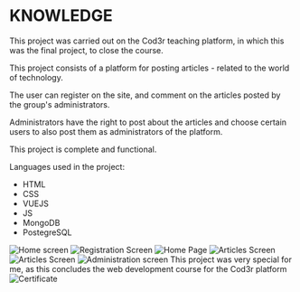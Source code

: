 # KNOWLEDGE
This project was carried out on the Cod3r teaching platform, in which this was the final project, to close the course.

This project consists of a platform for posting articles - related to the world of technology.

The user can register on the site, and comment on the articles posted by the group's administrators.

Administrators have the right to post about the articles and choose certain users to also post them as administrators of the platform.

This project is complete and functional.

  
Languages ​​used in the project:
- HTML
- CSS
- VUEJS
- JS
- MongoDB
- PostegreSQL

![Home screen](https://lh3.googleusercontent.com/Ohh0lB0ziONgNRAT-E80e3dzGa9tF1ekyPflXfft1Oy68XexwFZppoakEBGe_nrAMBu7uBhIg9cJRb9bDmeiUKTd4Vb57eXlfHZgnX14U3iDkhAWkjTEpbR-yT4iU1HWb-QOv2lEimug2Pa5VzDwuSRuQ7QwRqz3oAdwxMgGza2WJu11J6cXzqN0rHHKU_de04ABB5nTTPTLQIpqxg3WxV0l9JJBSbfwxoSt7239MGOeoPU-dGlQ67_-scJIGEyCpzMEVJXARCevj6ZxFKtWLIa5Qrkac-a6NLx7M8HSOqLR6vKJYeQCv49O4fiWqhYEy6KcJd9qbm2a5-coDBQxJ_9ACujVdDABqb3dMTte83VEbnQUdrPEGVFfOqH7djVe9dK7AzgUobhbTaNrgmuOYJ1ju3clPzfkgqcf8RVf5Db0W-wQwiSxfY5E0KYT02ghijWngmitJc-2d-7oyQakqZgqmpk7NuV0XPYHDdtQM3ShGRsaTon6iIQU6wa63ccJq2z1-VehYxz-ps7oiVPVgTzafqii98e5MGroA0nQ-8KPFD4a508ELng-mXiMZ3z3vsMB8pSbswo84K3ZRDAtnOcC6O_SDZ-yFpxAUszlXcoNUWB-U3R0GI896Lnf5sKznfVQaInoPqEgxSXnlSSSQk9QOYuCdzwJEaajFUZD8JMS0ps4McVo5PL2VRne=w1165-h657-no?authuser=0)
![Registration Screen]()
![Home Page](https://lh3.googleusercontent.com/lz1BHDE8Ynk_MDrXoq9fea7KGs1Ai6sxcF8Gq-NjaEeYrMVjesDHb2wsECrwrX4hYPvaTlT8Vzj7_MSzEK1mDH8sO3-ga4EGK2H_etgwwBZzPuvPLDZLHyPR3t9rDVlXzsQ4hP2kBJDSgZka7XKGIhRictNZBY0nonsOwNZhX_sPGNO2S8LYnVoftut5Q4JPefZSny7eyTfViyEpCgU53yOYQgcdQD0ZG2fEXIQD2PCVsmbrqssrFHK-fxsvX2v9sxy-nOGUPURtRB_A2QpP1To-pF2Nc64emWV-wEaH11Ez61fTH9oacL6vjNa06QhULUZaZRtyhS8KlVcMcv16tN4ncp16Usav-HsrhEvjsE0L_1pTJMhB9XxMs0lKOq8o8ezIkvk7a4L8ohg6lOev-LlTl9h9VsGFm9DzDQbJjui8UU65Q0T2OIxluQ2zKaOU2jo-bgLESdV8YWh4HKm9kdyW0-JOZL8sVpQQRFlW2L6RxhVqeNSU4fqe0S5VRE2lyUsO5KlLsPiBEkQ3vr76i_KkcOkyK18dyr6dbX6knPm57AAMMfOpHehnwpxEz2JcIsNQqULE85aWtF8t6olSkxafZcoP-BEpYm6UAtGswP2rs4mSI5UYvFDDMUbTHypBT0-6Z3RJMc9M1zx5j7RxO1dzIQG_6d5hiO1NoQDEmuISS6I0H5-Xn_3H_x53=w1165-h657-no?authuser=0)
![Articles Screen](https://lh3.googleusercontent.com/WvAbedTKTHQucoVfWv1DbUA_HYxZEnjpXBz-XHeIOZUU0RJN-ijFVREZqbdyhunVe6mb9ADI3BPul5IoCFlEyM9sWUHubcHTBX6SX-ZcbYow8bE2PkdWoahN3N4dD6H26rLDPveBfjdaI9_s4hUAXyqacGzEhHzTIo4ChY6hSkm1MuWcI1fF4XRsGBrLyriqvhfSiSetI3PN32aUNX2odelmcQlu_UTjDm5A5x0gLMCDdU3zQ6NkifXzwjKwRWooGLB4YWvEKFn3tkNIaDrrqBas9SVU0xMyfDJvQP-X8bmW5KsT2EmVM0qVEt3fdMxt1N973W37CwzgdIvq8bIjBVduvXcSFnhdO5v8kKs93j8hcVP0f3iVp0eH9tnoea1xzbsHfDczzV0OM--DMzLSomf2rDksgsi7FW9vQri-BkQkFdb2Rp0FXlIdK4_yqBQneiHNemUbsCIMsKC3hTqp6qbty_QIYEZi3bYwxihSE8ZHB2vc4onlEgXbQrDOSjVVdLGdfWjzquXzl-1ipmb7B-vzMdFpXcS103fRqH7LqzKxqUhVYo8Bp0iHasaYjk9PH1HiD0PwEaL4Zvd1IiP2JRSEF6Ep6C-o-bFKGx8ccxvHmqYnOWFzDytRSsXQhMC_YCavUDDo-6rrz-vC5D4VfPwk4DmxQ4ouXpLfYPEUNuf_xpz5t3NZnfZN4Lf9=w1165-h657-no?authuser=0)
![Articles Screen](https://lh3.googleusercontent.com/eSWjcUCxCc6OJF6gOKMBw9XcMu48e0gd-WxbTFGfd8wxOqrCCBk4H82-_QKOfHOKs15d9g-R5IyCG_9brQfpuKihrxc9VBRqNhB4sCz0hTKxiVA8NwX15HaTE0RC-AOvTodu189T8GMRdJM681y9yXKsnxNztOalNRElWWFZj6htQYFYqehE0bCpajwZ_eV0Z-Py7QevYkIgcwT0onP1CY73NbWXPQBxuW-7RKc6fbVZ5WKjMuvrlGYGSDKAdn1iDggTJD6bHyM3TqLZ9gATHLsXWH_BioOzGFl32gDqdnZO66j5UfJ9GFtfrCIMqnf5nJiZwneTCUxE4xuo6zkZkYmGPjXGvwXQQGdziKQhrNpk6IT8oX_owCyfNxZb2pnxXHnQ2uPIA4KEyNpoW-KueJKmZuVb6HU0hiWHRHjGq3BlEpSQc-AERMgCyEZnHK0ulayWL8tLr55ruQ7bOSEhb4APF0LdbPPBZwu32-dQFWHICcEWie4JSmeSc21jNArUMLttAXJ9kPqac1oCySwAbFCPjJ-PDelQpwlWpG-4jLxaR8F9SV9H0Fv6DYQXa34bnYDh7PhNLTTKgiFxc9C6Pw8L6X50Cq2dEmNJVX3tp4KYeAWUCh1zu9l-UXJ73fxbw9_wwUgU29QKwBYP4o5hRH88li2QoR9PeWTOoaXdm37ftQIJopHE7kcGlKW9=w1165-h657-no?authuser=0)
![Administration screen](https://lh3.googleusercontent.com/sXN9djTEETK5hCK9pQPUjkBdcea_l9EjwC7HfPYAiD0XESheVW7whv9ej3xVx6U7DOfT0btLq8kJPlgQKpHfxXlZmt3K51d3m0_7aHCPxsHJcqXUIOKmxUbBlSoNDmE9O5irb8mATkRGSDhsfVoLKtFSrBghvumBW0g1lDEpU7drZOTIKJLOz_QrscCiTLsCHag1NJSEch89j93iHSYlLXrMZVs8PDxOde1xoaj5b8LlWRgMZt5fb2WDTCd8CTZPdz_gWdX0CU12OLvNMIIPA7kff-47tgTWoA4BtA59rrYKDsXJQeOcirZVWZdhxxoxeN0jIGsouXa84TYYjt7BgrfCf4G1KV1j4VMkb0g0g5MlYkgfog71xCuwpjq-QWkLVp2e70r6uQTyqtDwgq1_LMGpnLLqmmsYTUWe86oJ57HYdF__btR7c7-OVJVmxKtZLPkWSSpLm8qTL9kGBTB3_HYzyJBR0JlTBFZOsuiHkbrXZjv4Y_LhVfq77DxKsUKhgJpZG5CglPwRur3nMOR0_4tdjYo572-UZWr-lRg0HoQ8Vde3v978W-752K2z9gQ1ebinZKFaNLfMmAcaNxHnTCspe0oshoMjswCw5gZnmYmPO1LO0rrsuUrT_T5bEQs_a0kt3qJHoJT-uHS-OjVthEE6t-yFG_OGXXfaDwUg7joM80XY2_WhK7AHcfwY=w1165-h657-no?authuser=0)
This project was very special for me, as this concludes the web development course for the Cod3r platform
![Certificate](https://lh3.googleusercontent.com/zjGBEAwVYFyrXZauWDQKc7iZJbpmtVBXPBLDNj1EtrJvPt5Ua_gxJOvY_UUCqSmkoCZJZf53LAGWQSZ8Tull35i71MRvVTzlhZXwOKSmwxzCjVDxGfIPC3liL9RtZVL3NWCk7W9V0AW31z4QhBd_8wV3nl2TuMt_X3HrR7nJOoQFXJpXy5SvITpKMHHg36UtVj7_4N49D0gL2bq5ehfHNN2JOYwGu-DztbWHd1vJyQyAfRaJqW_ivDyt2aYL6eo7mIMqQC7mbMoS8777W6emX0I4TbEYEq43H2wvh5cB79c63uoIQswY80Pcg7Fn5_sKiFgvYPaUIcsycj9Ex3KyNlnVQcShT5EF69yn0whQmtYyoecyQtv33RvcGwa16Uq1ZmwwJ98w4b6my3culMkrZUG0ljRPZTkHV99syV7qbPpBBHz3Wkh-TpdhakRRqoKQpwtRjNmYcT13H4ZKqnYVAy-mpzajWV9kYMZDZ_FMlFoovJSypLUz0s8nzILh5fvPxUEDPooKVU8cL7AFq-yfk0ECqvJvFT6zFKBP8r9O4P6TV6WL5CTftLLjc3asg4gkp_iHGDqsLW5LJyL7VZCqrNPJazmxn_g4Fafb-InhOyAGL3E6HheSPHOKvUe8NfJmcQCLgqHZgIGQj_vtJzSJx4vKk1vN_RItUtp7QRqorWn1mS8XD5tb3YRg4Kyh=w884-h657-no?authuser=0)

